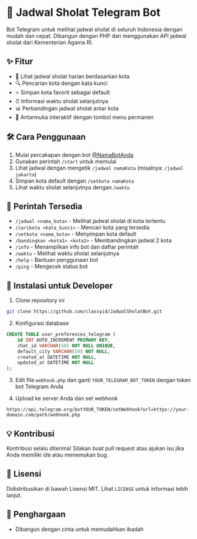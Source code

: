 # 🕌 Jadwal Sholat Telegram Bot

Bot Telegram untuk melihat jadwal sholat di seluruh Indonesia dengan mudah dan cepat. Dibangun dengan PHP dan menggunakan API jadwal sholat dari Kementerian Agama RI.

## ✨ Fitur

- 📅 Lihat jadwal sholat harian berdasarkan kota
- 🔍 Pencarian kota dengan kata kunci
- ⭐ Simpan kota favorit sebagai default
- ⏰ Informasi waktu sholat selanjutnya
- 📊 Perbandingan jadwal sholat antar kota
- 📱 Antarmuka interaktif dengan tombol menu permanen

## 🛠️ Cara Penggunaan

1. Mulai percakapan dengan bot [@NamaBotAnda](https://t.me/NamaBotAnda)
2. Gunakan perintah `/start` untuk memulai
3. Lihat jadwal dengan mengetik `/jadwal namaKota` (misalnya: `/jadwal jakarta`)
4. Simpan kota default dengan `/setkota namaKota`
5. Lihat waktu sholat selanjutnya dengan `/waktu`

## 🧩 Perintah Tersedia

- `/jadwal <nama_kota>` - Melihat jadwal sholat di kota tertentu
- `/carikota <kata_kunci>` - Mencari kota yang tersedia
- `/setkota <nama_kota>` - Menyimpan kota default
- `/bandingkan <kota1> <kota2>` - Membandingkan jadwal 2 kota
- `/info` - Menampilkan info bot dan daftar perintah
- `/waktu` - Melihat waktu sholat selanjutnya
- `/help` - Bantuan penggunaan bot
- `/ping` - Mengecek status bot

## 🔧 Instalasi untuk Developer

1. Clone repository ini
```bash
git clone https://github.com/classyid/JadwalSholatBot.git
```

2. Konfigurasi database
```sql
CREATE TABLE user_preferences_telegram (
    id INT AUTO_INCREMENT PRIMARY KEY,
    chat_id VARCHAR(50) NOT NULL UNIQUE,
    default_city VARCHAR(50) NOT NULL,
    created_at DATETIME NOT NULL,
    updated_at DATETIME NOT NULL
);
```

3. Edit file `webhook.php` dan ganti `YOUR_TELEGRAM_BOT_TOKEN` dengan token bot Telegram Anda

4. Upload ke server Anda dan set webhook
```
https://api.telegram.org/botYOUR_TOKEN/setWebhook?url=https://your-domain.com/path/webhook.php
```

## 💡 Kontribusi

Kontribusi selalu diterima! Silakan buat pull request atau ajukan isu jika Anda memiliki ide atau menemukan bug.

## 📝 Lisensi

Didistribusikan di bawah Lisensi MIT. Lihat `LICENSE` untuk informasi lebih lanjut.

## 🙏 Penghargaan
- Dibangun dengan cinta untuk memudahkan ibadah
